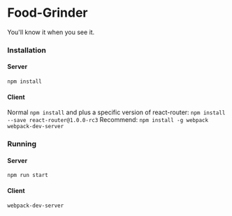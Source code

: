 # Food-Grinder
You'll know it when you see it.

### Installation
#### Server
`npm install`

#### Client
Normal `npm install` and plus a specific version of react-router:
`npm install --save react-router@1.0.0-rc3`
Recommend: `npm install -g webpack webpack-dev-server`

### Running
#### Server
`npm run start`

#### Client
`webpack-dev-server`
